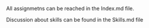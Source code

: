 All assignmetns can be reached in the Index.md file.

Discussion about skills can be found in the Skills.md file